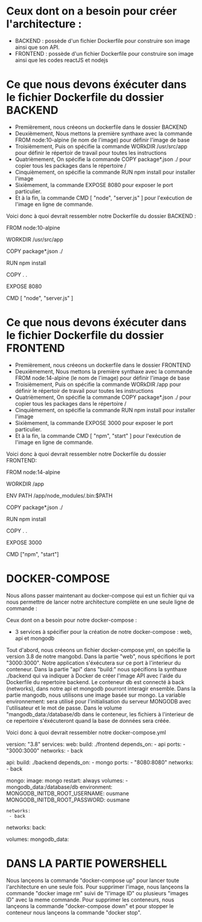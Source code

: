 # Ceux dont on a besoin pour créer l'architecture : 

- BACKEND : possède d'un fichier Dockerfile pour construire son image ainsi que son API. 
- FRONTEND : possède d'un fichier Dockerfile pour construire son image ainsi que les codes reactJS et nodejs

# Ce que nous devons éxécuter dans le fichier Dockerfile du dossier BACKEND

- Premièrement, nous créeons un dockerfile dans le dossier BACKEND
- Deuxièmement, Nous mettons la première synthaxe avec la commande FROM node:10-alpine (le nom de l'image) pour définir l'image de base
- Troisièmement, Puis on spécifie la commande WORkDIR /usr/src/app pour définir le répertoir de travail pour toutes les instructions
- Quatrièmement, On spécifie la commande COPY package*.json ./ pour copier tous les packages dans le répertoire /
- Cinquièmement, on spécifie la commande RUN npm install pour installer l'image
- Sixièmement, la commande EXPOSE 8080 pour exposer le port particulier. 
- Et à la fin, la commande CMD [ "node", "server.js" ] pour l'exécution de l'image en ligne de commande. 

Voici donc à quoi devrait ressembler notre Dockerfile du dossier BACKEND : 

FROM node:10-alpine

WORKDIR /usr/src/app

COPY package*.json ./

RUN npm install

COPY . .

EXPOSE 8080

CMD [ "node", "server.js" ]


# Ce que nous devons éxécuter dans le fichier Dockerfile du dossier FRONTEND

- Premièrement, nous créeons un dockerfile dans le dossier FRONTEND
- Deuxièmement, Nous mettons la première synthaxe avec la commande FROM node:14-alpine (le nom de l'image) pour définir l'image de base
- Troisièmement, Puis on spécifie la commande WORkDIR /app pour définir le répertoir de travail pour toutes les instructions
- Quatrièmement, On spécifie la commande COPY package*.json ./ pour copier tous les packages dans le répertoire /
- Cinquièmement, on spécifie la commande RUN npm install pour installer l'image
- Sixièmement, la commande EXPOSE 3000 pour exposer le port particulier. 
- Et à la fin, la commande CMD [ "npm", "start" ] pour l'exécution de l'image en ligne de commande. 

Voici donc à quoi devrait ressembler notre Dockerfile du dossier FRONTEND: 

FROM node:14-alpine

WORKDIR /app

ENV PATH /app/node_modules/.bin:$PATH

COPY package*.json ./

RUN npm install

COPY . .

EXPOSE 3000

CMD ["npm", "start"]

# DOCKER-COMPOSE 

Nous allons passer maintenant au docker-compose qui est un fichier qui va nous permettre de lancer notre architecture complète en une seule ligne de commande :

Ceux dont on a besoin pour notre docker-compose : 
- 3 services à spécifier pour la création de notre docker-compose : web, api et mongodb

Tout d'abord, nous créeons un fichier docker-compose.yml, on spécifie la version 3.8 de notre mangobd.
Dans la partie "web", nous spécifions le port "3000:3000". Notre application s'éxécutera sur ce port à l'interieur du conteneur.
Dans la partie "api" dans "build:" nous spécifions la synthaxe ./backend qui va indiquer à Docker de créer l'image API avec l'aide du Dockerfile du repertoire backend.
Le conteneur db est connecté à back (networks), dans notre api et mongodb pourront interagir ensemble. 
Dans la partie mangodb, nous utilisons une image basée sur mongo. La variable environnement: sera utilisé pour l'initialisation du serveur MONGODB avec l'utilisateur et le mot de passe. 
Dans le volume "mangodb_data:/database/db dans le conteneur, les fichiers à l'interieur de ce repertoire s'éxécuteront quand la base de données sera créée.

Voici donc à quoi devrait ressembler notre docker-compose.yml

version: "3.8"
services:
  web:
    build: ./frontend
    depends_on:
      - api
    ports:
      - "3000:3000"
    networks:
      - back


  api:
    build: ./backend
    depends_on:
      - mongo
    ports:
      - "8080:8080"
    networks: 
     - back


  mongo:
    image: mongo
    restart: always
    volumes: 
      - mongodb_data:/database/db
    environment: 
      MONGODB_INITDB_ROOT_USERNAME: ousmane
      MONGODB_INITDB_ROOT_PASSWORD: ousmane

    networks: 
     - back

networks:
  back:

volumes: 
  mongodb_data:

# DANS LA PARTIE POWERSHELL

Nous lançeons la commande "docker-compose up" pour lancer toute l'architecture en une seule fois. 
Pour supprimer l'image, nous lançeons la commande "docker image rm" suivi de "l'image ID" ou plusieurs "images ID" avec la meme commande.
Pour supprimer les conteneurs, nous lançeons la commande "docker-compose down" et pour stopper le conteneur nous lançeons la commande "docker stop".

